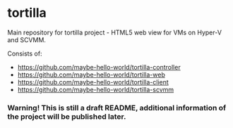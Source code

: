 # tortilla
Main repository for tortilla project - HTML5 web view for VMs on Hyper-V and SCVMM.  

Consists of:
* https://github.com/maybe-hello-world/tortilla-controller
* https://github.com/maybe-hello-world/tortilla-web
* https://github.com/maybe-hello-world/tortilla-client
* https://github.com/maybe-hello-world/tortilla-scvmm

### Warning! This is still a draft README, additional information of the project will be published later.
